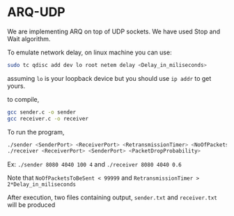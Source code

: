 # ARQ-UDP

We are implementing ARQ on top of UDP sockets. We have used Stop and Wait algorithm.

To emulate network delay, on linux machine you can use:

```bash
sudo tc qdisc add dev lo root netem delay <Delay_in_miliseconds>
```
assuming `lo` is your loopback device but you should use
`ip addr` to get yours.

to compile,
```bash
gcc sender.c -o sender
gcc receiver.c -o receiver
```
To run the program,
```bash
./sender <SenderPort> <ReceiverPort> <RetransmissionTimer> <NoOfPacketsToBeSent>
./receiver <ReceiverPort> <SenderPort> <PacketDropProbability>
```
Ex: `./sender 8080 4040 100 4` and `./receiver 8080 4040 0.6`

Note that `NoOfPacketsToBeSent < 99999` and `RetransmissionTimer > 2*Delay_in_miliseconds`

After execution, two files containing output, `sender.txt` and `receiver.txt` will be produced
